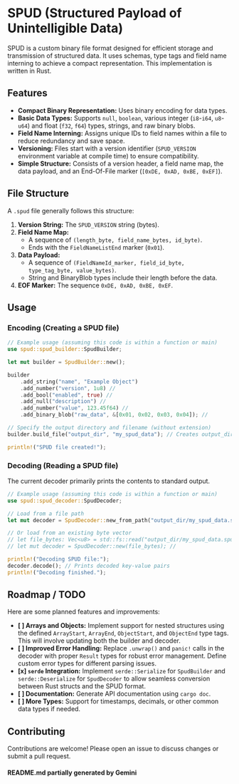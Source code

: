 
# SPUD (Structured Payload of Unintelligible Data)

SPUD is a custom binary file format designed for efficient storage and transmission of structured data. It uses schemas, type tags and field name interning to achieve a compact representation. This implementation is written in Rust.

## Features

* **Compact Binary Representation:** Uses binary encoding for data types.
* **Basic Data Types:** Supports `null`, `boolean`, various integer (`i8`-`i64`, `u8`-`u64`) and float (`f32`, `f64`) types, strings, and raw binary blobs.
* **Field Name Interning:** Assigns unique IDs to field names within a file to reduce redundancy and save space.
* **Versioning:** Files start with a version identifier (`SPUD_VERSION` environment variable at compile time) to ensure compatibility.
* **Simple Structure:** Consists of a version header, a field name map, the data payload, and an End-Of-File marker (`[0xDE, 0xAD, 0xBE, 0xEF]`).

## File Structure

A `.spud` file generally follows this structure:

1.  **Version String:** The `SPUD_VERSION` string (bytes).
2.  **Field Name Map:**
    * A sequence of `(length_byte, field_name_bytes, id_byte)`.
    * Ends with the `FieldNameListEnd` marker (`0x01`).
3.  **Data Payload:**
    * A sequence of `(FieldNameId_marker, field_id_byte, type_tag_byte, value_bytes)`.
    * String and BinaryBlob types include their length before the data.
4.  **EOF Marker:** The sequence `0xDE, 0xAD, 0xBE, 0xEF`.

## Usage

### Encoding (Creating a SPUD file)

```rust
// Example usage (assuming this code is within a function or main)
use spud::spud_builder::SpudBuilder;

let mut builder = SpudBuilder::new();

builder
    .add_string("name", "Example Object")
    .add_number("version", 1u8) //
    .add_bool("enabled", true) //
    .add_null("description") //
    .add_number("value", 123.45f64) //
    .add_binary_blob("raw_data", &[0x01, 0x02, 0x03, 0x04]); //

// Specify the output directory and filename (without extension)
builder.build_file("output_dir", "my_spud_data"); // Creates output_dir/my_spud_data.spud

println!("SPUD file created!");
```

### Decoding (Reading a SPUD file)

The current decoder primarily prints the contents to standard output.

```rust
// Example usage (assuming this code is within a function or main)
use spud::spud_decoder::SpudDecoder;

// Load from a file path
let mut decoder = SpudDecoder::new_from_path("output_dir/my_spud_data.spud"); //

// Or load from an existing byte vector
// let file_bytes: Vec<u8> = std::fs::read("output_dir/my_spud_data.spud").unwrap();
// let mut decoder = SpudDecoder::new(file_bytes); //

println!("Decoding SPUD file:");
decoder.decode(); // Prints decoded key-value pairs
println!("Decoding finished.");
```

## Roadmap / TODO

Here are some planned features and improvements:

* **[ ] Arrays and Objects:** Implement support for nested structures using the defined `ArrayStart`, `ArrayEnd`, `ObjectStart`, and `ObjectEnd` type tags. This will involve updating both the builder and decoder.
* **[ ] Improved Error Handling:** Replace `.unwrap()` and `panic!` calls in the decoder with proper `Result` types for robust error management. Define custom error types for different parsing issues.
* **[x] `serde` Integration:** Implement `serde::Serialize` for `SpudBuilder` and `serde::Deserialize` for `SpudDecoder` to allow seamless conversion between Rust structs and the SPUD format.
* **[ ] Documentation:** Generate API documentation using `cargo doc`.
* **[ ] More Types:** Support for timestamps, decimals, or other common data types if needed.

## Contributing

Contributions are welcome! Please open an issue to discuss changes or submit a pull request.

#### README.md partially generated by Gemini